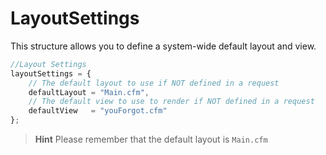 # LayoutSettings

This structure allows you to define a system-wide default layout and view.

```javascript
//Layout Settings
layoutSettings = {
    // The default layout to use if NOT defined in a request
    defaultLayout = "Main.cfm",
    // The default view to use to render if NOT defined in a request
    defaultView   = "youForgot.cfm"
};
```

> **Hint** Please remember that the default layout is `Main.cfm`

